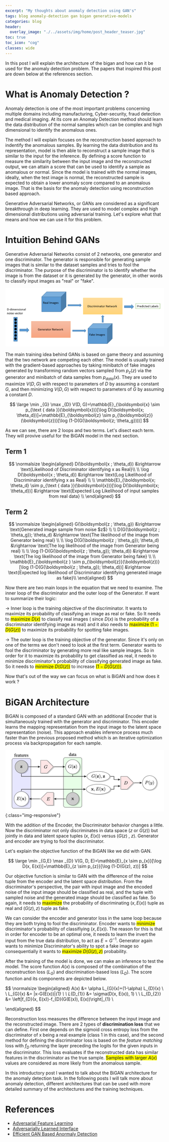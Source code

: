 ```yaml
---
excerpt: "My thoughts about anomaly detection using GAN's"
tags: blog anomaly-detection gan bigan generative-models
categories: blog
header:
  overlay_image: "./../assets/img/home/post_header_teaser.jpg"
toc: true
toc_icon: "cog"
classes: wide
---
```


In this post I will explain the architecture of the bigan and how can it be used for the anomaly detection problem. The 
papers that inspired this post are down below at the references section.

# What is Anomaly Detection ?

Anomaly detection is one of the most important problems concerning multiple domains including manufacturing, 
Cyber-security, fraud detection and medical imaging. At its core an Anomaly Detection method should learn the data 
distribution of the normal samples which can be complex and high dimensional to identify the anomalous ones. 

The method I will explain focuses on the reconstruction based approach to indentify the anomalous samples. By learning the 
data distribution and its representation, model is then able to reconstruct a sample image that is similar to the input for 
the inference. By defining a score function to measure the similarity between the input image and the reconstructed output, 
we can attain a score that can be used to identify a sample as anomalous or normal. Since the model is trained with the normal 
images, ideally, when the test image is normal, the reconstructed sample is expected to obtain a lower anomaly score compared to 
an anomalous image. That is the basis for the anomaly detection using reconstruction based approach.

Generative Adversarial Networks, or GANs are considered as a significant breakthrough in deep 
learning. They are used to model complex and high dimensional distributions using adversarial training. Let's explore 
what that means and how we can use it 
for this problem.

# Intuition Behind GANs 

 Generative Adversarial Networks consist of 2 networks, one generator and one discriminator. The generator is responsible 
 for generating sample images that is similar to the dataset samples and tries to fool the discriminator. The purpose of 
 the discriminator is to identify whether the image is from the dataset or it is generated by the generator, in other words to 
 classify input images as "real" or "fake".


![The pipeline of GAN Framework](../assets/img/blog/gan.png)

The main training idea behind GANs is based on game theory and assuming that the two network are competing each other. The model is usually trained with the gradient-based approaches by taking minibatch of fake images generated by transforming random vectors sampled from $p_z(z)$ via the generator and minibatch of data samples from $p_{data}(x)$. They are used to maximize $V(D, G)$ with respect to parameters of $D$ by assuming a
constant $G$, and then minimizing $V(D, G)$ with respect to parameters of $G$ by assuming a constant $D$.

$$
\large
\min _{G} \max _{D} V(D, G)=\mathbb{E}_{\boldsymbol{x} \sim p_{\text { data }}(\boldsymbol{x})}[\log D(\boldsymbol{x; \theta_d})]+\mathbb{E}_{\boldsymbol{z} \sim p_{\boldsymbol{z}}(\boldsymbol{z})}[\log (1-D(G(\boldsymbol{z; \theta_g})))]
$$

 As we can see, there are 2 loops and two terms. Let's disect each term. They will provive useful for the BiGAN model in the 
 next section.

## Term 1

$$
\normalsize
\begin{aligned}
    D(\boldsymbol{x ; \theta_d}) &\rightarrow \text{Likelihood of Discriminator identifying x as Real}\\
    \\
    \log D(\boldsymbol{x ; \theta_d}) &\rightarrow \text{Log Likelihood of Discriminator identifying x as Real} \\
    \\
    \mathbb{E}_{\boldsymbol{x; \theta_d} \sim p_{\text { data }}(\boldsymbol{x})}[\log D(\boldsymbol{x; \theta_d})] &\rightarrow \text{Expected Log Likelihood of input samples from real data} \\
\end{aligned}
$$

## Term 2

$$
\normalsize
\begin{aligned}
    G(\boldsymbol{z ; \theta_g}) &\rightarrow \text{Generated image sample from noise $z$} \\
    \\
    D(G(\boldsymbol{z ; \theta_g}); \theta_d) &\rightarrow \text{The likelihood of the image from Generator being real} \\
    \\
    \log D(G(\boldsymbol{z ; \theta_g}); \theta_d) &\rightarrow \text{The log likelihood of the image from Generator being real} \\
    \\
    \log (1-D(G(\boldsymbol{z ; \theta_g}); \theta_d)) &\rightarrow \text{The log likelihood of the image from Generator being fake} \\
    \\ 
    \mathbb{E}_{\boldsymbol{z } \sim p_{\boldsymbol{z}}(\boldsymbol{z})}[\log (1-D(G(\boldsymbol{z ; \theta_g}); \theta_d))] &\rightarrow \text{Expected log likelihood of Discriminator identifying generated image as fake}\\
\end{aligned}
$$

Now there are two main loops in the equation that we need to examine. The inner loop of the discriminator and the 
outer loop of the Generator. 
If want to summarize their logic: 

$\rightarrow$ Inner loop is the training objective of the discriminator. It wants to maximize its probability of 
classifying an image as real or fake. So It needs to <span style="background-color:yellow">maximize $D(x)$</span> to classify real images ( since $D(x)$ is the 
probability of a discriminator identifying image as real) and it also needs to <span style="background-color:yellow">maximize $(1 - D(G(z))$</span> to maximize its 
probability for spotting fake images. 

$\rightarrow$ The outer loop is the training objective of the generator. Since it's only on one of the terms we don't 
need to look at the first term. Generator wants to fool the discriminator by generating more real like sample images. So 
in order for it to maximize its probability to get classified as real, it needs to minimize discriminator's probability 
of classifying generated image as fake. So it needs to <span style="background-color:yellow">minimize $D(G(z))$</span> to increase <span style="background-color:yellow">$(1 - D(G(z)))$</span>.

Now that's out of the way we can focus on what is BiGAN and how does it work ?

# BiGAN Architecture 

BiGAN is composed of a standard GAN with an additional Encoder that is simultaneously trained with the generator and discriminator.
This encoder learns the mapping representation from the input image to the latent space representation (noise). This approach enables
inference process much faster than the previous proposed method which is an iterative optimization process via backpropagation for 
each sample. 

![BiGAN Framework](./../assets/img/blog/bigan.png){:class="img-responsive"}

With the addition of the Encoder, the Discriminator behavior changes a little. Now the discriminator not only discriminates in data
space ($z$ or $G(z)$) but jointly in data and latent space tuples ($x$, $E(x)$) versus ($G(z)$ , $z$). Generator and encoder are trying 
to fool the discriminator. 
</p>

Let's explain the objective function of the BiGAN like we did with GAN.

$$
\large
\min _{G,E} \max _{D} V(G, D, E)=\mathbb{E}_{x \sim p_{x}}[\log D(x, E(x))]+\mathbb{E}_{z \sim p_{z}}[\log (1-D(G(z), z))]
$$

Our objective function is similar to GAN with the difference of the noise tuple from the encoder and the latent space
distribution. From the discriminator's perspective, the pair with input image and the encoded noise of the input image 
should be classified as real, and the tuple with sampled noise and the generated image should be classified as fake. 
So again, it needs to <span style="background-color:yellow">maximize</span> the probability of discriminating $(x, E(x))$ 
tuple as real and $(G(z), z)$ tuple as fake.

We can consider the encoder and generator loss in the same loop because they are both trying to fool the discriminator. 
Encoder wants to <span style="background-color:yellow">minimize</span> discriminator's probability of classifiying $(x, E(x))$. The reason for this is that in order 
for encoder to be an optimal one, it needs to learn the invert the input from the true data distribution, to act as 
$E = G^{-1}$. Generator again wants to minimize Discriminator's ability to spot a fake image so consequentially it wants to 
<span style="background-color:yellow">maximize $D(G(z), z)$</span> probability.


After the training of the model is done, we can make an inference to test the model. The score function $A(x)$ is composed of the 
combination of the reconstruction loss ($L_G$) and discrimination-based loss ($L_D$). The score function and its components are depicted
below.

$$
\normalsize
\begin{aligned}
A(x) &= \alpha L_{G}(x)+(1-\alpha) L_{D}(x) \\
\\
L_{G}(x) &= \|x-G(E(x))\|_{1} \\
\\
L_{D_{1}} &= \sigma(D(x, E(x)), 1) \\
\\
L_{D_{2}} &= \left\|f_{D}(x, E(x))-f_{D}(G(E(x)), E(x))\right\|_{1} \\

\end{aligned}
$$

Reconstruction loss measures the difference between the input image and the reconstructed image. 
There are 2 types of <span style="font-weight:bold">discrimination loss</span> that we can define. First one depends on the 
sigmoid cross entropy loss from the discriminator of x 
being a real example (class 1 in this case), and the second method for defining the discriminator loss is based on 
the <em>feature matching</em> loss with $f_D$ returning the layer preceding the logits for the given inputs in the discriminator. 
This loss evaluates if the reconstructed data has similar features in the discriminator as the true sample. 
<span style="background-color:yellow">Samples with larger $A(x)$</span> values are considered as more likely from the 
anomalous sample. 

In this introductory post I wanted to talk about the BiGAN architecture for the anomaly detection task. 
In the following posts I will talk more about anomaly detection, different architectures that can be used with more 
detailed summary of the architectures and the training techniques.

# References

* [Adversarial Feature Learning](https://arxiv.org/abs/1605.09782)
* [Adversarially Learned Interface](https://arxiv.org/abs/1606.00704)
* [Efficient GAN Based Anormaly Detection](https://arxiv.org/abs/1802.06222)
